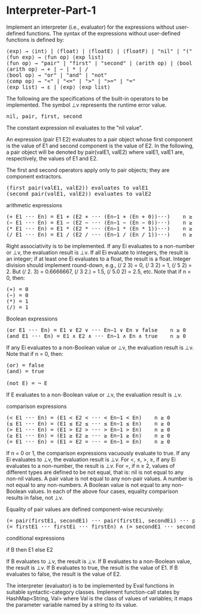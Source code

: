# Interpreter-Part-1

Implement an interpreter (i.e., evaluator) for the expressions without user-defined functions. The syntax of the expressions without user-defined functions is defined by:

<pre>
⟨exp⟩ → ⟨int⟩ | ⟨float⟩ | ⟨floatE⟩ | ⟨floatF⟩ | "nil" | "(" ⟨fun exp⟩ ")" | "if" ⟨exp⟩ "then" ⟨exp⟩ "else" ⟨exp⟩
⟨fun exp⟩ → ⟨fun op⟩ ⟨exp list⟩
⟨fun op⟩ → "pair" | "first" | "second" | ⟨arith op⟩ | ⟨bool op⟩ | ⟨comp op⟩
⟨arith op⟩ → + | − | * | /
⟨bool op⟩ → "or" | "and" | "not"
⟨comp op⟩ → "<" | "<=" | ">" | ">=" | "="
⟨exp list⟩ → ε | ⟨exp⟩ ⟨exp list⟩
</pre>

The following are the specifications of the built-in operators to be implemented. The symbol ⊥v represents the runtime error value.

<pre>nil, pair, first, second</pre>

The constant expression nil evaluates to the "nil value".

An expression (pair E1 E2) evaluates to a pair object whose first component is the value of E1 and second component is the value of E2. In the following, a pair object will be denoted by pair(valE1, valE2) where valE1, valE1 are, respectively, the values of E1 and E2.

The first and second operators apply only to pair objects; they are component extractors.

<pre>
(first pair(valE1, valE2)) evaluates to valE1
(second pair(valE1, valE2)) evaluates to valE2
</pre>

arithmetic expressions

<pre>
(+ E1 ··· En) = E1 + (E2 + ··· (En−1 + (En + 0))···)    n ≥ 0
(− E1 ··· En) = E1 − (E2 − ··· (En−1 − (En − 0))···)    n ≥ 0
(* E1 ··· En) = E1 * (E2 * ··· (En−1 * (En * 1))···)    n ≥ 0
(/ E1 ··· En) = E1 / (E2 / ··· (En−1 / (En / 1))···)    n ≥ 0
</pre>

Right associativity is to be implemented.
If any Ei evaluates to a non-number or ⊥v, the evaluation result is ⊥v.
If all Ei evaluate to integers, the result is an integer; if at least one Ei evaluates to a float, the result is a float.
Integer division should implement round-down, e.g., (/   2   3) = 0, (/   3   2) = 1, (/   5   2) = 2. But (/   2.   3) = 0.6666667, (/   3   2.) = 1.5, (/   5.0   2) = 2.5, etc.
Note that if n = 0, then:

<pre>
(+) = 0
(−) = 0
(*) = 1
(/) = 1
</pre>

Boolean expressions

<pre>
(or E1 ··· En) = E1 ∨ E2 ∨ ··· En−1 ∨ En ∨ false    n ≥ 0
(and E1 ··· En) = E1 ∧ E2 ∧ ··· En−1 ∧ En ∧ true    n ≥ 0
</pre>

If any Ei evaluates to a non-Boolean value or ⊥v, the evaluation result is ⊥v.
Note that if n = 0, then:

<pre>
(or) = false
(and) = true

(not E) = ¬ E
</pre>

If E evaluates to a non-Boolean value or ⊥v, the evaluation result is ⊥v.

comparison expressions

<pre>
(< E1 ··· En) = (E1 < E2 < ··· < En−1 < En)    n ≥ 0
(≤ E1 ··· En) = (E1 ≤ E2 ≤ ··· ≤ En−1 ≤ En)    n ≥ 0
(> E1 ··· En) = (E1 > E2 > ··· > En−1 > En)    n ≥ 0
(≥ E1 ··· En) = (E1 ≥ E2 ≥ ··· ≥ En−1 ≥ En)    n ≥ 0
(= E1 ··· En) = (E1 = E2 = ··· = En−1 = En)    n ≥ 0
</pre>

If n = 0 or 1, the comparison expressions vacuously evaluate to true.
If any Ei evaluates to ⊥v, the evaluation result is ⊥v.
For <, ≤, >, ≥, if any Ei evaluates to a non-number, the result is ⊥v.
For =, if n ≥ 2, values of different types are defined to be not equal, that is:
nil is not equal to any non-nil values.
A pair value is not equal to any non-pair values.
A number is not equal to any non-numbers.
A Boolean value is not equal to any non-Boolean values.
In each of the above four cases, equality comparison results in false, not ⊥v.

Equality of pair values are defined component-wise recursively:

<pre>
(= pair(firstE1, secondE1) ··· pair(firstEi, secondEi) ··· pair(firstEn, secondEn)) =
(= firstE1 ··· firstEi ··· firstEn) ∧ (= secondE1 ··· secondEi ··· secondEn)
</pre>

conditional expressions

if B then E1 else E2

If B evaluates to ⊥v, the result is ⊥v.
If B evaluates to a non-Boolean value, the result is ⊥v.
If B evaluates to true, the result is the value of E1.
If B evaluates to false, the result is the value of E2.

The interpreter (evaluator) is to be implemented by Eval functions in suitable syntactic-category classes. Implement function-call states by HashMap<String, Val> where Val is the class of values of variables; it maps the parameter variable named by a string to its value.
